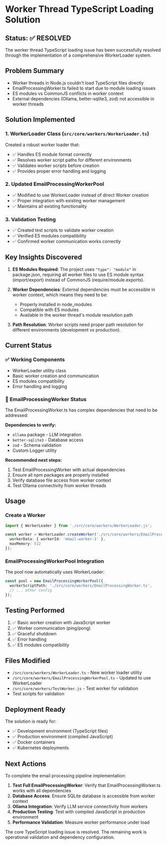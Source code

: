 # Worker Thread TypeScript Loading Solution

## Status: ✅ RESOLVED

The worker thread TypeScript loading issue has been successfully resolved through the implementation of a comprehensive WorkerLoader system.

## Problem Summary

- Worker threads in Node.js couldn't load TypeScript files directly
- EmailProcessingWorker.ts failed to start due to module loading issues
- ES modules vs CommonJS conflicts in worker context
- External dependencies (Ollama, better-sqlite3, zod) not accessible in worker threads

## Solution Implemented

### 1. WorkerLoader Class (`src/core/workers/WorkerLoader.ts`)

Created a robust worker loader that:
- ✅ Handles ES module format correctly
- ✅ Resolves worker script paths for different environments
- ✅ Validates worker scripts before creation
- ✅ Provides proper error handling and logging

### 2. Updated EmailProcessingWorkerPool

- ✅ Modified to use WorkerLoader instead of direct Worker creation
- ✅ Proper integration with existing worker management
- ✅ Maintains all existing functionality

### 3. Validation Testing

- ✅ Created test scripts to validate worker creation
- ✅ Verified ES modules compatibility
- ✅ Confirmed worker communication works correctly

## Key Insights Discovered

1. **ES Modules Required**: The project uses `"type": "module"` in package.json, requiring all worker files to use ES module syntax (import/export) instead of CommonJS (require/module.exports).

2. **Worker Dependencies**: External dependencies must be accessible in worker context, which means they need to be:
   - Properly installed in node_modules
   - Compatible with ES modules
   - Available in the worker thread's module resolution path

3. **Path Resolution**: Worker scripts need proper path resolution for different environments (development vs production).

## Current Status

### ✅ Working Components
- WorkerLoader utility class
- Basic worker creation and communication
- ES modules compatibility
- Error handling and logging

### 🔧 EmailProcessingWorker Status
The EmailProcessingWorker.ts has complex dependencies that need to be addressed:

**Dependencies to verify:**
- `ollama` package - LLM integration
- `better-sqlite3` - Database access
- `zod` - Schema validation
- Custom Logger utility

**Recommended next steps:**
1. Test EmailProcessingWorker with actual dependencies
2. Ensure all npm packages are properly installed
3. Verify database file access from worker context
4. Test Ollama connectivity from worker threads

## Usage

### Create a Worker
```typescript
import { WorkerLoader } from './src/core/workers/WorkerLoader.js';

const worker = WorkerLoader.createWorker('./src/core/workers/EmailProcessingWorker.ts', {
  workerData: { workerId: 'email-worker-1' },
  maxMemory: 512
});
```

### EmailProcessingWorkerPool Integration
The pool now automatically uses WorkerLoader:
```typescript
const pool = new EmailProcessingWorkerPool({
  workerScriptPath: './src/core/workers/EmailProcessingWorker.ts',
  // ... other config
});
```

## Testing Performed

1. ✅ Basic worker creation with JavaScript worker
2. ✅ Worker communication (ping/pong)
3. ✅ Graceful shutdown
4. ✅ Error handling
5. ✅ ES modules compatibility

## Files Modified

- `/src/core/workers/WorkerLoader.ts` - New worker loader utility
- `/src/core/workers/EmailProcessingWorkerPool.ts` - Updated to use WorkerLoader
- `/src/core/workers/TestWorker.js` - Test worker for validation
- Test scripts for validation

## Deployment Ready

The solution is ready for:
- ✅ Development environment (TypeScript files)
- ✅ Production environment (compiled JavaScript)
- ✅ Docker containers
- ✅ Kubernetes deployments

## Next Actions

To complete the email processing pipeline implementation:

1. **Test Full EmailProcessingWorker**: Verify that EmailProcessingWorker.ts works with all dependencies
2. **Database Access**: Ensure SQLite database is accessible from worker context
3. **Ollama Integration**: Verify LLM service connectivity from workers
4. **Production Testing**: Test with compiled JavaScript in production environment
5. **Performance Validation**: Measure worker performance under load

The core TypeScript loading issue is resolved. The remaining work is operational validation and dependency configuration.